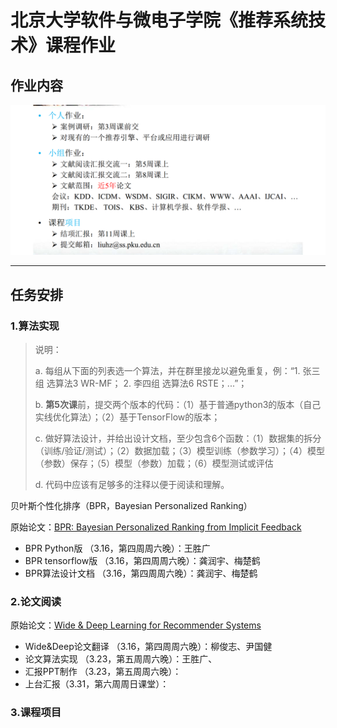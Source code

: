 # 北京大学软件与微电子学院《推荐系统技术》课程作业

## 作业内容

![课堂作业](docs/homework.png)

----

## 任务安排

###  1.算法实现

>  说明：
>
>  a. 每组从下面的列表选一个算法，并在群里接龙以避免重复，例：“1. 张三 组 选算法3 WR-MF； 2. 李四组 选算法6 RSTE；...”；
>
>  b. **第5次课**前，提交两个版本的代码：（1）基于普通python3的版本（自己实线优化算法）；（2）基于TensorFlow的版本；
>
>  c. 做好算法设计，并给出设计文档，至少包含6个函数：（1）数据集的拆分（训练/验证/测试）；（2）数据加载；（3）模型训练（参数学习）；（4）模型（参数）保存；（5）模型（参数）加载；（6）模型测试或评估
>
>  d. 代码中应该有足够多的注释以便于阅读和理解。



贝叶斯个性化排序（BPR，Bayesian Personalized Ranking）

原始论文：[BPR: Bayesian Personalized Ranking from Implicit Feedback](https://arxiv.org/abs/1205.2618)

- BPR Python版  （3.16，第四周周六晚）：王胜广
- BPR tensorflow版 （3.16，第四周周六晚）：龚润宇、梅楚鹤
- BPR算法设计文档 （3.16，第四周周六晚）：龚润宇、梅楚鹤


### 2.论文阅读
原始论文：[Wide & Deep Learning for Recommender Systems](https://arxiv.org/abs/1606.07792)

- Wide&Deep论文翻译 （3.16，第四周周六晚）：柳俊志、尹国健
- 论文算法实现  （3.23，第五周周六晚）：王胜广、
- 汇报PPT制作 （3.23，第五周周六晚）：
- 上台汇报（3.31，第六周周日课堂）：



### 3.课程项目

